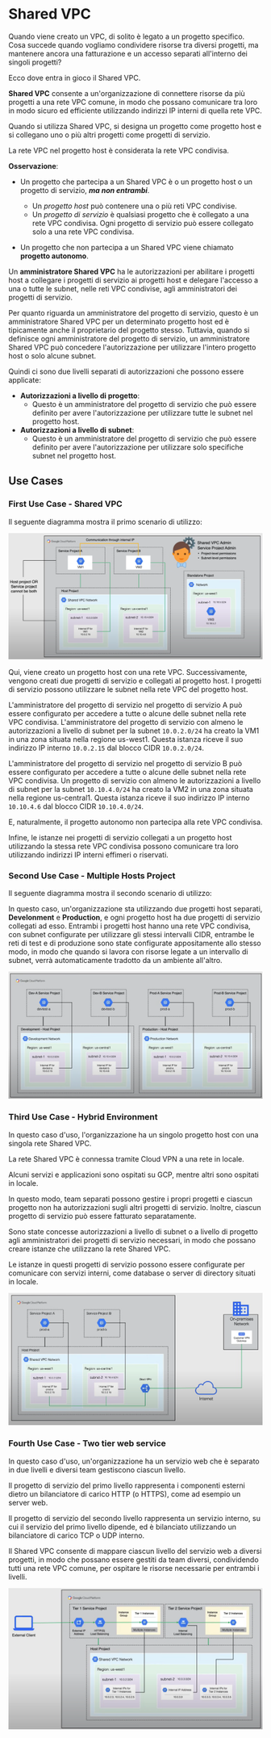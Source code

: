 # Shared VPC

Quando viene creato un VPC, di solito è legato a un progetto specifico. Cosa succede quando vogliamo condividere risorse tra diversi progetti, ma mantenere ancora una fatturazione e un accesso separati all'interno dei singoli progetti?

Ecco dove entra in gioco il Shared VPC.

**Shared VPC** consente a un'organizzazione di connettere risorse da più progetti a una rete VPC comune, in modo che possano comunicare tra loro in modo sicuro ed efficiente utilizzando indirizzi IP interni di quella rete VPC.

Quando si utilizza Shared VPC, si designa un progetto come progetto host e si collegano uno o più altri progetti come progetti di servizio.

La rete VPC nel progetto host è considerata la rete VPC condivisa.

**Osservazione**:

- Un progetto che partecipa a un Shared VPC è o un progetto host o un progetto di servizio, ***ma non entrambi***.

  - Un *progetto host* può contenere una o più reti VPC condivise.
  - Un *progetto di servizio* è qualsiasi progetto che è collegato a una rete VPC condivisa. Ogni progetto di servizio può essere collegato solo a una rete VPC condivisa.

- Un progetto che non partecipa a un Shared VPC viene chiamato **progetto autonomo**.

Un **amministratore Shared VPC** ha le autorizzazioni per abilitare i progetti host a collegare i progetti di servizio ai progetti host e delegare l'accesso a una o tutte le subnet, nelle reti VPC condivise, agli amministratori dei progetti di servizio.

Per quanto riguarda un amministratore del progetto di servizio, questo è un amministratore Shared VPC per un determinato progetto host ed è tipicamente anche il proprietario del progetto stesso. Tuttavia, quando si definisce ogni amministratore del progetto di servizio, un amministratore Shared VPC può concedere l'autorizzazione per utilizzare l'intero progetto host o solo alcune subnet.

Quindi ci sono due livelli separati di autorizzazioni che possono essere applicate:

- **Autorizzazioni a livello di progetto**:
  - Questo è un amministratore del progetto di servizio che può essere definito per avere l'autorizzazione per utilizzare tutte le subnet nel progetto host.
- **Autorizzazioni a livello di subnet**:
  - Questo è un amministratore del progetto di servizio che può essere definito per avere l'autorizzazione per utilizzare solo specifiche subnet nel progetto host.

## Use Cases

### First Use Case - Shared VPC

Il seguente diagramma mostra il primo scenario di utilizzo:

![Shared VPC](../images/09_Shared_VPC_01.png)

Qui, viene creato un progetto host con una rete VPC. Successivamente, vengono creati due progetti di servizio e collegati al progetto host. I progetti di servizio possono utilizzare le subnet nella rete VPC del progetto host.

L'amministratore del progetto di servizio nel progetto di servizio A può essere configurato per accedere a tutte o alcune delle subnet nella rete VPC condivisa.
L'amministratore del progetto di servizio con almeno le autorizzazioni a livello di subnet per la subnet `10.0.2.0/24` ha creato la VM1 in una zona situata nella regione us-west1. Questa istanza riceve il suo indirizzo IP interno `10.0.2.15` dal blocco CIDR `10.0.2.0/24`.

L'amministratore del progetto di servizio nel progetto di servizio B può essere configurato per accedere a tutte o alcune delle subnet nella rete VPC condivisa. Un progetto di servizio con almeno le autorizzazioni a livello di subnet per la subnet `10.10.4.0/24` ha creato la VM2 in una zona situata nella regione us-central1. Questa istanza riceve il suo indirizzo IP interno `10.10.4.6` dal blocco CIDR `10.10.4.0/24`.

E, naturalmente, il progetto autonomo non partecipa alla rete VPC condivisa.

Infine, le istanze nei progetti di servizio collegati a un progetto host utilizzando la stessa rete VPC condivisa possono comunicare tra loro utilizzando indirizzi IP interni effimeri o riservati.

### Second Use Case - Multiple Hosts Project

Il seguente diagramma mostra il secondo scenario di utilizzo:

In questo caso, un'organizzazione sta utilizzando due progetti host separati, **Develonment** e **Production**, e ogni progetto host ha due progetti di servizio collegati ad esso.
Entrambi i progetti host hanno una rete VPC condivisa, con subnet configurate per utilizzare gli stessi intervalli CIDR, entrambe le reti di test e di produzione sono state configurate appositamente allo stesso modo, in modo che quando si lavora con risorse legate a un intervallo di subnet, verrà automaticamente tradotto da un ambiente all'altro.

![Shared VPC](../images/09_Shared_VPC_02.png)

### Third Use Case - Hybrid Environment

In questo caso d'uso, l'organizzazione ha un singolo progetto host con una singola rete Shared VPC.

La rete Shared VPC è connessa tramite Cloud VPN a una rete in locale.

Alcuni servizi e applicazioni sono ospitati su GCP, mentre altri sono ospitati in locale.

In questo modo, team separati possono gestire i propri progetti e ciascun progetto non ha autorizzazioni sugli altri progetti di servizio. Inoltre, ciascun progetto di servizio può essere fatturato separatamente.

Sono state concesse autorizzazioni a livello di subnet o a livello di progetto agli amministratori dei progetti di servizio necessari, in modo che possano creare istanze che utilizzano la rete Shared VPC.

Le istanze in questi progetti di servizio possono essere configurate per comunicare con servizi interni, come database o server di directory situati in locale.

![Shared VPC](../images/09_Shared_VPC_03.png)

### Fourth Use Case - Two tier web service

In questo caso d'uso, un'organizzazione ha un servizio web che è separato in due livelli e diversi team gestiscono ciascun livello.

Il progetto di servizio del primo livello rappresenta i componenti esterni dietro un bilanciatore di carico HTTP (o HTTPS), come ad esempio un server web.

Il progetto di servizio del secondo livello rappresenta un servizio interno, su cui il servizio del primo livello dipende, ed è bilanciato utilizzando un bilanciatore di carico TCP o UDP interno.

Il Shared VPC consente di mappare ciascun livello del servizio web a diversi progetti, in modo che possano essere gestiti da team diversi, condividendo tutti una rete VPC comune, per ospitare le risorse necessarie per entrambi i livelli.

![Shared VPC](../images/09_Shared_VPC_04.png)
